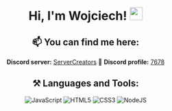 <div align="center">
<h1>Hi, I'm Wojciech! <img width="30px" src="https://raw.githubusercontent.com/iampavangandhi/iampavangandhi/master/gifs/Hi.gif"></h1>

<h2>📫 You can find me here:</h2>

  <b>Discord server:</b> <a href="https://discord.gg/servercreators">ServerCreators</a> 🔗
  <b>Discord profile:</b> <a href="https://discord.com/channels/@me/329082766677377024">7678</a>

<h2>⚒ Languages and Tools:</h2>

![JavaScript](https://img.shields.io/badge/-JavaScript-black?style=flat&logo=javascript) 
![HTML5](https://img.shields.io/badge/-HTML-black?style=flat&logo=HTML5) 
![CSS3](https://img.shields.io/badge/-CSS-black?style=flat&logo=CSS3)
![NodeJS](https://img.shields.io/badge/-NodeJS-black?style=flat&logo=Node.js)

